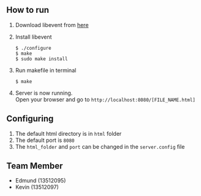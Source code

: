 ## How to run
1. Download libevent from [here](http://sourceforge.net/projects/levent/files/libevent/libevent-2.1/libevent-2.1.5-beta.tar.gz/download)
2. Install libevent  

     ```
     $ ./configure   
     $ make    
     $ sudo make install   
     ```
3. Run makefile in terminal

     ```
     $ make
     ```
4. Server is now running.  
Open your browser and go to `http://localhost:8080/[FILE_NAME.html]` 

## Configuring
1. The default html directory is in `html` folder  
2. The default port is `8080`
3. The `html_folder` and `port` can be changed in the `server.config` file

## Team Member
* Edmund (13512095)
* Kevin (13512097)